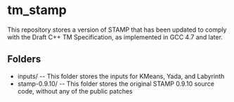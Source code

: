 # tm_stamp

This repository stores a version of STAMP that has been updated to comply
with the Draft C++ TM Specification, as implemented in GCC 4.7 and later.


## Folders

  * inputs/ -- This folder stores the inputs for KMeans, Yada, and Labyrinth
  * stamp-0.9.10/ -- This folder stores the original STAMP 0.9.10 source code, without any of the public patches
  
